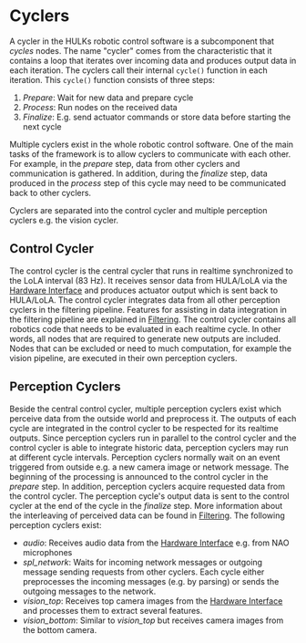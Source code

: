 # Cyclers

A cycler in the HULKs robotic control software is a subcomponent that *cycles* nodes.
The name "cycler" comes from the characteristic that it contains a loop that iterates over incoming data and produces output data in each iteration.
The cyclers call their internal `cycle()` function in each iteration.
This `cycle()` function consists of three steps:

1. *Prepare*: Wait for new data and prepare cycle
2. *Process*: Run nodes on the received data
3. *Finalize*: E.g. send actuator commands or store data before starting the next cycle

Multiple cyclers exist in the whole robotic control software. One of the main tasks of the framework is to allow cyclers to communicate with each other.
For example, in the *prepare* step, data from other cyclers and communication is gathered.
In addition, during the *finalize* step, data produced in the *process* step of this cycle may need to be communicated back to other cyclers.

Cyclers are separated into the control cycler and multiple perception cyclers e.g. the vision cycler.

## Control Cycler

The control cycler is the central cycler that runs in realtime synchronized to the LoLA interval (83 Hz).
It receives sensor data from HULA/LoLA via the [Hardware Interface](./hardware_interface.md) and produces actuator output which is sent back to HULA/LoLA.
The control cycler integrates data from all other perception cyclers in the filtering pipeline.
Features for assisting in data integration in the filtering pipeline are explained in [Filtering](./filtering.md).
The control cycler contains all robotics code that needs to be evaluated in each realtime cycle.
In other words, all nodes that are required to generate new outputs are included.
Nodes that can be excluded or need to much computation, for example the vision pipeline, are executed in their own perception cyclers.

## Perception Cyclers

Beside the central control cycler, multiple perception cyclers exist which perceive data from the outside world and preprocess it.
The outputs of each cycle are integrated in the control cycler to be respected for its realtime outputs.
Since perception cyclers run in parallel to the control cycler and the control cycler is able to integrate historic data, perception cyclers may run at different cycle intervals.
Perception cyclers normally wait on an event triggered from outside e.g. a new camera image or network message.
The beginning of the processing is announced to the control cycler in the *prepare* step.
In addition, perception cyclers acquire requested data from the control cycler.
The perception cycle's output data is sent to the control cycler at the end of the cycle in the *finalize* step.
More information about the interleaving of perceived data can be found in [Filtering](./filtering.md).
The following perception cyclers exist:

- *audio*: Receives audio data from the [Hardware Interface](./hardware_interface.md) e.g. from NAO microphones
- *spl_network*: Waits for incoming network messages or outgoing message sending requests from other cyclers.
  Each cycle either preprocesses the incoming messages (e.g. by parsing) or sends the outgoing messages to the network.
- *vision_top*: Receives top camera images from the [Hardware Interface](./hardware_interface.md) and processes them to extract several features.
- *vision_bottom*: Similar to *vision_top* but receives camera images from the bottom camera.
